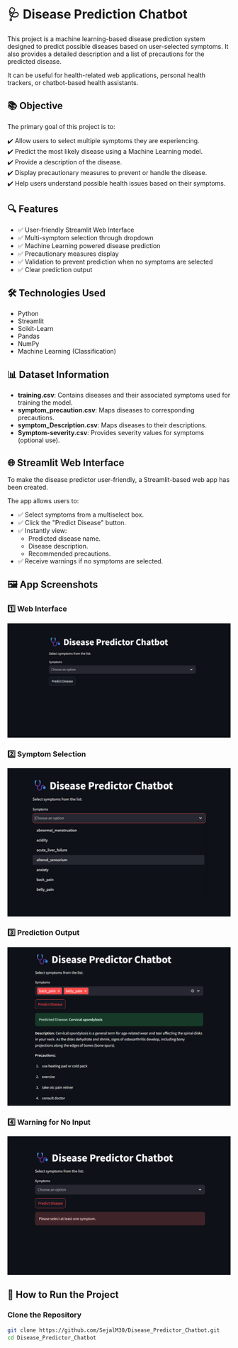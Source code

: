 # 🩺 Disease Prediction Chatbot

This project is a machine learning-based disease prediction system designed to predict possible diseases based on user-selected symptoms. It also provides a detailed description and a list of precautions for the predicted disease.

It can be useful for health-related web applications, personal health trackers, or chatbot-based health assistants.

## 📚 Objective

The primary goal of this project is to:

✔️ Allow users to select multiple symptoms they are experiencing.  
✔️ Predict the most likely disease using a Machine Learning model.  
✔️ Provide a description of the disease.  
✔️ Display precautionary measures to prevent or handle the disease.  
✔️ Help users understand possible health issues based on their symptoms.

## 🔍 Features

- ✅ User-friendly Streamlit Web Interface
- ✅ Multi-symptom selection through dropdown
- ✅ Machine Learning powered disease prediction
- ✅ Precautionary measures display
- ✅ Validation to prevent prediction when no symptoms are selected
- ✅ Clear prediction output


## 🛠️ Technologies Used
- Python
- Streamlit
- Scikit-Learn
- Pandas
- NumPy
- Machine Learning (Classification)

## 📊 Dataset Information

- **training.csv**: Contains diseases and their associated symptoms used for training the model.
- **symptom_precaution.csv**: Maps diseases to corresponding precautions.
- **symptom_Description.csv**: Maps diseases to their descriptions.
- **Symptom-severity.csv**: Provides severity values for symptoms (optional use).

## 🌐 Streamlit Web Interface

To make the disease predictor user-friendly, a Streamlit-based web app has been created.

The app allows users to:

- ✅ Select symptoms from a multiselect box.
- ✅ Click the "Predict Disease" button.
- ✅ Instantly view:
  - Predicted disease name.
  - Disease description.
  - Recommended precautions.
- ✅ Receive warnings if no symptoms are selected.

## 🖼️ App Screenshots

### 1️⃣ Web Interface
![Web Interface](images/interface.png)

### 2️⃣ Symptom Selection
![Symptom Selection](images/symptom_selection.png)

### 3️⃣ Prediction Output
![Prediction Output](images/prediction_output.png)

### 4️⃣ Warning for No Input
![No Input Warning](images/no_input_warning.png)

## 🚀 How to Run the Project

### Clone the Repository

```bash
git clone https://github.com/SejalM30/Disease_Predictor_Chatbot.git
cd Disease_Predictor_Chatbot




